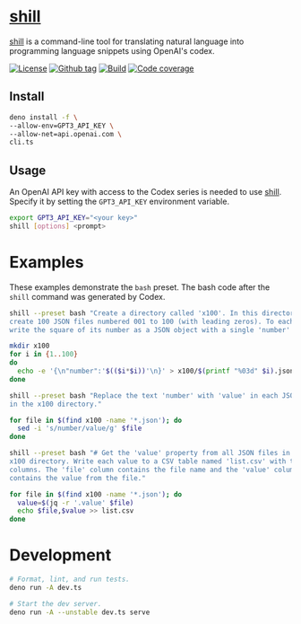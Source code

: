 # [shill]

[shill] is a command-line tool for translating natural language into programming
language snippets using OpenAI's codex.

[![License][license-shield]](LICENSE) [![Github
tag][github-shield]][github]
[![Build][build-shield]][build] [![Code
coverage][coverage-shield]][coverage]

## Install

```sh
deno install -f \
--allow-env=GPT3_API_KEY \
--allow-net=api.openai.com \
cli.ts
```

## Usage

An OpenAI API key with access to the Codex series is needed to use [shill].
Specify it by setting the `GPT3_API_KEY` environment variable.

```sh
export GPT3_API_KEY="<your key>"
shill [options] <prompt>
```

# Examples

These examples demonstrate the `bash` preset. The bash code after the `shill`
command was generated by Codex.

```sh
shill --preset bash "Create a directory called 'x100'. In this directory \
create 100 JSON files numbered 001 to 100 (with leading zeros). To each file \
write the square of its number as a JSON object with a single 'number' field."

mkdir x100
for i in {1..100}
do
  echo -e '{\n"number":'$(($i*$i))'\n}' > x100/$(printf "%03d" $i).json
done
```

```sh
shill --preset bash "Replace the text 'number' with 'value' in each JSON file \
in the x100 directory."

for file in $(find x100 -name '*.json'); do
  sed -i 's/number/value/g' $file
done
```

```sh
shill --preset bash "# Get the 'value' property from all JSON files in the \
x100 directory. Write each value to a CSV table named 'list.csv' with two \
columns. The 'file' column contains the file name and the 'value' column \
contains the value from the file."

for file in $(find x100 -name '*.json'); do
  value=$(jq -r '.value' $file)
  echo $file,$value >> list.csv
done
```

# Development

```sh
# Format, lint, and run tests.
deno run -A dev.ts

# Start the dev server.
deno run -A --unstable dev.ts serve
```

[shill]: #

<!-- badges -->

[github]: https://github.com/eibens/shill
[github-shield]: https://img.shields.io/github/v/tag/eibens/shill?label&logo=github
[license-shield]: https://img.shields.io/github/license/eibens/shill?color=informational
[coverage-shield]: https://codecov.io/gh/eibens/shill/branch/master/graph/badge.svg?token=tf4kbmsw2A
[coverage]: https://codecov.io/gh/eibens/shill
[build]: https://github.com/eibens/shill/actions/workflows/ci.yml
[build-shield]: https://github.com/eibens/shill/actions/workflows/ci.yml/badge.svg
